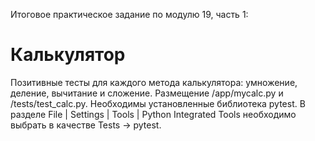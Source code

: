 Итоговое практическое задание по модулю 19, часть 1:
# Калькулятор
Позитивные тесты для каждого метода калькулятора: умножение, деление, вычитание и сложение. 
Размещение /app/mycalc.py и /tests/test_calc.py. 
Необходимы установленные библиотека pytest. 
В разделе File | Settings | Tools | Python Integrated Tools необходимо выбрать в качестве Tests -> pytest.
